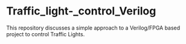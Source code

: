 # Traffic_light-_control_Verilog
This repository discusses a simple approach to a Verilog/FPGA based project to control Traffic Lights.
